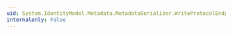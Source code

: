 ```yaml
---
uid: System.IdentityModel.Metadata.MetadataSerializer.WriteProtocolEndpoint(System.Xml.XmlWriter,System.IdentityModel.Metadata.ProtocolEndpoint,System.Xml.XmlQualifiedName)
internalonly: False
---
```


